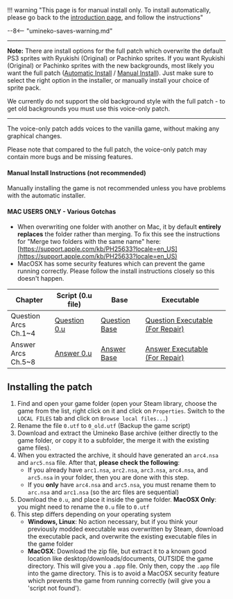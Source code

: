 !!! warning "This page is for manual install only. To install automatically, please go back to the [introduction page](Umineko-Getting-started.md), and follow the instructions"

--8<-- "umineko-saves-warning.md"

----

**Note:** There are install options for the full patch which overwrite the default PS3 sprites with Ryukishi (Original) or Pachinko sprites. If you want Ryukishi (Original) or Pachinko sprites with the new backgrounds, most likely you want the full patch ([Automatic Install](Umineko-Part-3a-Cross-Platform-Installer.md) / [Manual Install](Umineko-Part-1---Voice-and-Graphics-Patch.md)). Just make sure to select the right option in the installer, or manually install your choice of sprite pack.

We currently do not support the old background style with the full patch - to get old backgrounds you must use this voice-only patch.

----

The voice-only patch adds voices to the vanilla game, without making any graphical changes.

Please note that compared to the full patch, the voice-only patch may contain more bugs and be missing features.

#### Manual Install Instructions (not recommended)

Manually installing the game is not recommended unless you have problems with the automatic installer. 

#### MAC USERS ONLY - Various Gotchas
- When overwriting one folder with another on Mac, it by default **entirely replaces** the folder rather than merging. To fix this see the instructions for "Merge two folders with the same name" here: [https://support.apple.com/kb/PH25633?locale=en_US](https://support.apple.com/kb/PH25633?locale=en_US)
- MacOSX has some security features which can prevent the game running correctly. Please follow the install instructions closely so this doesn't happen.

<table>
<thead>
<tr class="header">
<th>Chapter</th>
<th>Script (0.u file)</th>
<th>Base</th>
<th>Executable</th>
</tr>
</thead>
<tbody>
<tr class="odd">
<td>Question Arcs<br>Ch.1~4</td>
<td>
    <a href="https://github.com/07th-mod/umineko-question/releases/latest/download/script-voice-only.7z">Question 0.u</a>
</td>
<td>
    <a href="https://github.com/07th-mod/patch-releases/releases/download/umineko-question-v1.0/umineko-question-base-voice-only.7z">Question Base</a>
</td>
<td>
    <a href="https://github.com/07th-mod/patch-releases/releases/download/umineko-question-v1.0/umineko-question-voice-exe.7z">Question Executable (For Repair)</a> <br>
</td>
<td></td>
</tr>
<tr class="even">
<td>Answer Arcs<br>Ch.5~8</td>
<td>
    <a href="https://github.com/07th-mod/umineko-answer/releases/latest/download/script-voice-only.7z">Answer 0.u</a>
</td>
<td>
    <a href="https://github.com/07th-mod/patch-releases/releases/download/umineko-answer-v1.0/umineko-answer-base-voice-only.7z">Answer Base</a>
</td>
<td>
    <a href="https://github.com/07th-mod/patch-releases/releases/download/umineko-answer-v1.0/umineko-answer-voice-exe.7z">Answer Executable (For Repair)</a> <br>
</td>
</tbody>
</table>

## Installing the patch

1. Find and open your game folder (open your Steam library, choose the game from the list, right click on it and click on ``Properties``. Switch to the ``LOCAL FILES`` tab and click on ``Browse local files...``)
2. Rename the file ``0.utf`` to ``0_old.utf`` (Backup the game script)
2. Download and extract the Umineko Base archive (either directly to the game folder, or copy it to a subfolder, the merge it with the existing game files).
3. When you extracted the archive, it should have generated an `arc4.nsa` and `arc5.nsa` file. After that, **please check the following**:
    - If you already have `arc1.nsa`, `arc2.nsa`, `arc3.nsa`, `arc4.nsa`, and `arc5.nsa` in your folder, then you are done with this step.
    - If you **only** have `arc4.nsa` and `arc5.nsa`, you must rename them to `arc.nsa` and `arc1.nsa` (so the arc files are sequential)
3. Download the ``0.u``, and place it inside the game folder. **MacOSX Only**: you might need to rename the `0.u` file to `0.utf`
6. This step differs depending on your operating system
    - **Windows, Linux**: No action necessary, but if you think your previously modded executable was overwritten by Steam, download the executable pack, and overwrite the existing executable files in the game folder 
    - **MacOSX**: Download the zip file, but extract it to a known good location like desktop/downloads/documents, OUTSIDE the game directory. This will give you a `.app` file. Only then, copy the `.app` file into the game directory. This is to avoid a MacOSX security feature which prevents the game from running correctly (will give you a 'script not found').  
